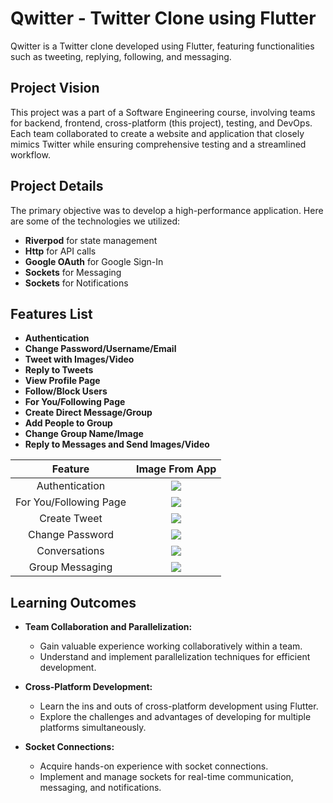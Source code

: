 # Qwitter - Twitter Clone using Flutter

Qwitter is a Twitter clone developed using Flutter, featuring functionalities such as tweeting, replying, following, and messaging.

## Project Vision

This project was a part of a Software Engineering course, involving teams for backend, frontend, cross-platform (this project), testing, and DevOps. Each team collaborated to create a website and application that closely mimics Twitter while ensuring comprehensive testing and a streamlined workflow.

## Project Details

The primary objective was to develop a high-performance application. Here are some of the technologies we utilized:

- **Riverpod** for state management
- **Http** for API calls
- **Google OAuth** for Google Sign-In
- **Sockets** for Messaging
- **Sockets** for Notifications
    

## Features List

- **Authentication**
- **Change Password/Username/Email**
- **Tweet with Images/Video**
- **Reply to Tweets**
- **View Profile Page**
- **Follow/Block Users**
- **For You/Following Page**
- **Create Direct Message/Group**
- **Add People to Group**
- **Change Group Name/Image**
- **Reply to Messages and Send Images/Video**




| Feature |            Image From App            |
| :------------------: | :--------------------------------: 
|       Authentication      | ![](/qwitter_flutter_app/docs/Signup.png) 
|        For You/Following Page  | ![](/qwitter_flutter_app/docs/Feed.png) 
|        Create Tweet   | ![](/qwitter_flutter_app/docs/createTweet.jpg) 
|       Change Password        | ![](/qwitter_flutter_app/docs/ChangePassword.png) 
|  Conversations  | ![](/qwitter_flutter_app/docs/Conversations.jpg) 
|  Group Messaging  | ![](/qwitter_flutter_app/docs/groupChat.jpg) 

## Learning Outcomes

- **Team Collaboration and Parallelization:**
  - Gain valuable experience working collaboratively within a team.
  - Understand and implement parallelization techniques for efficient development.

- **Cross-Platform Development:**
  - Learn the ins and outs of cross-platform development using Flutter.
  - Explore the challenges and advantages of developing for multiple platforms simultaneously.

- **Socket Connections:**
  - Acquire hands-on experience with socket connections.
  - Implement and manage sockets for real-time communication, messaging, and notifications.
